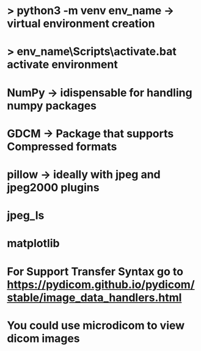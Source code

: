 # > python3 -m venv env_name -> virtual environment creation
# > env_name\Scripts\activate.bat activate environment
# NumPy -> idispensable for handling numpy packages
# GDCM -> Package that supports Compressed formats
# pillow -> ideally with jpeg and jpeg2000 plugins
# jpeg_ls
# matplotlib
# For Support Transfer Syntax go to https://pydicom.github.io/pydicom/stable/image_data_handlers.html
# You could use microdicom to view dicom images